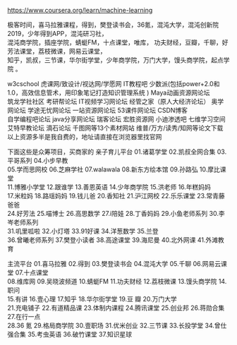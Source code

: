 https://www.coursera.org/learn/machine-learning    

极客时间，喜马拉雅课程，得到，樊登读书会，36氪，混沌大学，混沌创新院2019，少年得到APP，混沌研习社，   
混沌商学院，插座学院，蜻蜓FM，十点课堂，唯库， 功夫财经，豆瓣，千聊，好芳法课堂，荔枝微课，网易云课堂，   
知乎，凯叔，三节课，华尔街学堂，少年商学院，万门大学，馒头商学院，起点学院 。

w3cschool
虎课网/致设计/视达网/学愿网
IT教程吧
少数派(包括power+2.0和1.0，高效信息管术，用印象笔记打造知识管理系统  )
Maya动画资源网论坛    
筑龙学社社区
考研帮论坛
IT视频学习网论坛
经管之家（原人大经济论坛）
奥学网论坛
学途无忧网论坛
一站资源网论坛
53课件网论坛
CSDN博客    
自学编程吧论坛
java分享网论坛
瑞客论坛
宏胜资源网
小迪渗透吧
七维学习空间    
艾特早教论坛
滴石论坛
千图网等13个素材网站
维普/万方/读秀/知网等论文下载
以上资源多半是我自费的，地址请直接在浏览器里找官网

下面这些是众筹项目，买商家的
亲子育儿平台
01.诸葛学堂
02.凯叔全网合集
03.平哥系列
04.小步早教    
05.学而思网校
06.芝麻学社
07.walawala
08.新东方绘本馆
09.孙路弘
10.摩比课堂    
11.博雅小学堂
12.跟谁学
13.善恩英语
14.少年商学院
15.洪老师
16.年糕妈妈    
17.米粒妈
18.路瑶妈妈
19.钱儿爸
20.香知社
21.沪江网校
22.乐乐课堂
23.常青藤爸爸    
24.好芳法
25.喵博士
26.高思数学
27.i陪娃
28.丁香妈妈
29.小鱼老师系列
30.李岑老师系列    
31.叽里呱啦
32.小灯塔
33.91好课
34.洋葱数学
35.兰登    
36.曾曦老师系列
37.樊登小读者
38.高途课堂
39.海尼曼
40.北外网课
41.外滩教育

主流平台
01.喜马拉雅
02.得到
03.樊登读书会
04.混沌大学
05.千聊
06.网易云课堂
07.十点课堂    
08.维库网
09.吴晓波频道
10.蜻蜓FM
11.功夫财经
12.荔枝微课
13.馒头商学院
14.职问    
15.有讲
16.壹心理
17.知乎
18.华尔街学堂
19.豆 瓣
20.万门大学    
21.充电铺子
22.有道精品课
23.体制内课程
24.腾讯课堂
25.创业邦
26.蒋勋合集
27.在行一点    
28.36 氪
29.格局商学院
30.壹职场
31.优米创业
32.三节课
33.长投学堂
34.曾仕强合集
35.考虫英语
36.破竹课堂
37.知识星球    

